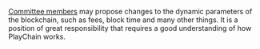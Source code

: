 [Committee members](introduction/committee) may propose changes to the dynamic parameters of the blockchain, such as fees, block time and many other things. It is a position of great responsibility that requires a good understanding of how PlayChain works.